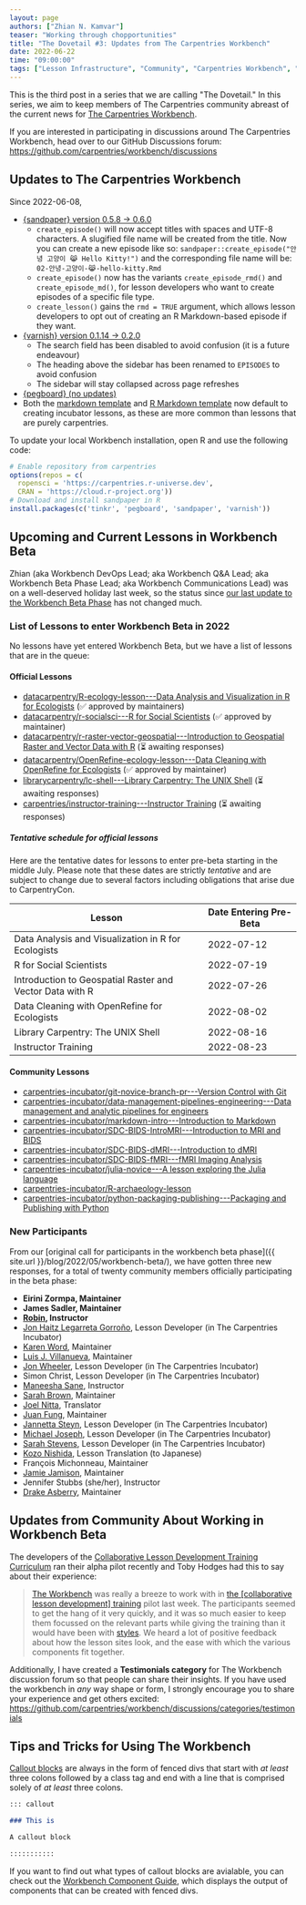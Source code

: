 ```yaml
---
layout: page
authors: ["Zhian N. Kamvar"]
teaser: "Working through chopportunities"
title: "The Dovetail #3: Updates from The Carpentries Workbench"
date: 2022-06-22
time: "09:00:00"
tags: ["Lesson Infrastructure", "Community", "Carpentries Workbench", "Beta", "Dovetail"]
---
```


This is the third post in a series that we are calling "The Dovetail."
In this series, we aim to keep members of The Carpentries community abreast of
the current news for [The Carpentries Workbench](https://carpentries.github.io/workbench). 

If you are interested in participating in discussions around The Carpentries
Workbench, head over to our GitHub Discussions forum: <https://github.com/carpentries/workbench/discussions>

## Updates to The Carpentries Workbench

Since 2022-06-08, 

 - [{sandpaper} version 0.5.8 -> 0.6.0](https://carpentries.github.io/sandpaper/news/index.html#sandpaper-060)
   - `create_episode()` will now accept titles with spaces and UTF-8 characters. 
      A slugified file name will be created from the title. 
      Now you can create a new episode like so:
      `sandpaper::create_episode("안녕 고양이 😹 Hello Kitty!")` and the 
      corresponding file name will be: `02-안녕-고양이-😹-hello-kitty.Rmd`
   - `create_episode()` now has the variants `create_episode_rmd()` and 
     `create_episode_md()`, for lesson developers who want to create episodes
     of a specific file type.
   - `create_lesson()` gains the `rmd = TRUE` argument, which allows lesson 
     developers to opt out of creating an R Markdown-based episode if they want. 
 - [{varnish} version 0.1.14 -> 0.2.0](https://carpentries.github.io/varnish/news/index.html#varnish-020)
   - The search field has been disabled to avoid confusion (it is a future endeavour)
   - The heading above the sidebar has been renamed to `EPISODES` to avoid confusion
   - The sidebar will stay collapsed across page refreshes
 - [{pegboard} (no updates)](https://carpentries.github.io/pegboard/news/index.html#pegboard-030)
 - Both the [markdown template](https://github.com/carpentries/workbench-template-md) and [R Markdown template](https://github.com/carpentries/workbench-template-rmd)
   now default to creating incubator lessons, as these are more common than lessons that are purely carpentries.

To update your local Workbench installation, open R and use the following code:

```r
# Enable repository from carpentries
options(repos = c(
  ropensci = 'https://carpentries.r-universe.dev',
  CRAN = 'https://cloud.r-project.org'))
# Download and install sandpaper in R
install.packages(c('tinkr', 'pegboard', 'sandpaper', 'varnish'))
```

## Upcoming and Current Lessons in Workbench Beta

Zhian (aka Workbench DevOps Lead; aka Workbench Q&A Lead; aka Workbench Beta
Phase Lead; aka Workbench Communications Lead) was on a well-deserved holiday
last week, so the status since [our last update to the Workbench Beta
Phase](https://carpentries.org/blog/2022/06/dovetail-002/#updates-to-the-carpentries-workbench)
has not changed much. 

### List of Lessons to enter Workbench Beta in 2022

No lessons have yet entered Workbench Beta, but we have a list of lessons that
are in the queue:

#### Official Lessons

 - [datacarpentry/R-ecology-lesson---Data Analysis and Visualization in R for Ecologists](https://github.com/datacarpentry/R-ecology-lesson/discussions/799) (✅ approved by maintainers)
 - [datacarpentry/r-socialsci---R for Social Scientists](https://github.com/datacarpentry/r-socialsci) (✅ approved by maintainer)
 - [datacarpentry/r-raster-vector-geospatial---Introduction to Geospatial Raster and Vector Data with R](https://github.com/datacarpentry/r-raster-vector-geospatial/issues/369) (⏳ awaiting responses)
 - [datacarpentry/OpenRefine-ecology-lesson---Data Cleaning with OpenRefine for Ecologists](https://github.com/datacarpentry/OpenRefine-ecology-lesson) (✅ approved by maintainer)
 - [librarycarpentry/lc-shell---Library Carpentry: The UNIX Shell](https://github.com/librarycarpentry/lc-shell) (⏳ awaiting responses)
 - [carpentries/instructor-training---Instructor Training](https://github.com/carpentries/instructor-training) (⏳ awaiting responses)

##### Tentative schedule for official lessons

Here are the tentative dates for lessons to enter pre-beta starting in the
middle July. Please note that these dates are strictly _tentative_ and are
subject to change due to several factors including obligations that arise due
to CarpentryCon.

| Lesson                                                   | Date Entering Pre-Beta |
|----------------------------------------------------------| ---------------------- |
| Data Analysis and Visualization in R for Ecologists      | 2022-07-12 |
| R for Social Scientists                                  | 2022-07-19 |
| Introduction to Geospatial Raster and Vector Data with R | 2022-07-26 |
| Data Cleaning with OpenRefine for Ecologists             | 2022-08-02 |
| Library Carpentry: The UNIX Shell                        | 2022-08-16 |
| Instructor Training                                      | 2022-08-23 |

#### Community Lessons

 - [carpentries-incubator/git-novice-branch-pr---Version Control with Git](https://github.com/carpentries-incubator/git-novice-branch-pr)
 - [carpentries-incubator/data-management-pipelines-engineering---Data management and analytic pipelines for engineers](https://github.com/carpentries-incubator/data-management-pipelines-engineering)
 - [carpentries-incubator/markdown-intro---Introduction to Markdown](https://github.com/carpentries-incubator/markdown-intro)
 - [carpentries-incubator/SDC-BIDS-IntroMRI---Introduction to MRI and BIDS](https://github.com/carpentries-incubator/SDC-BIDS-IntroMRI)
 - [carpentries-incubator/SDC-BIDS-dMRI---Introduction to dMRI](https://github.com/carpentries-incubator/SDC-BIDS-dMRI)
 - [carpentries-incubator/SDC-BIDS-fMRI---fMRI Imaging Analysis](https://github.com/carpentries-incubator/SDC-BIDS-fMRI)
 - [carpentries-incubator/julia-novice---A lesson exploring the Julia language](https://github.com/carpentries-incubator/julia-novice)
 - [carpentries-incubator/R-archaeology-lesson](https://github.com/carpentries-incubator/R-archaeology-lesson/issues/4#issuecomment-1138641684)
 - [carpentries-incubator/python-packaging-publishing---Packaging and Publishing with Python](https://github.com/carpentries-incubator/python-packaging-publishing)

### New Participants

From our [original call for participants in the workbench beta phase]({{
site.url }}/blog/2022/05/workbench-beta/), we have gotten three new responses,
for a total of twenty community members officially participating in the beta
phase:

 - **Eirini Zormpa, Maintainer**
 - **James Sadler, Maintainer**
 - **[Robin](https://github.com/longr/), Instructor**
 - [Jon Haitz Legarreta Gorroño](https://github.com/jhlegarreta/), Lesson Developer (in The Carpentries Incubator)
 - [Karen Word](https://github.com/karenword/), Maintainer
 - [Luis J. Villanueva](https://github.com/villanueval/), Maintainer
 - [Jon Wheeler](https://github.com/jonathanwheeler01/), Lesson Developer (in The Carpentries Incubator)
 - Simon Christ, Lesson Developer (in The Carpentries Incubator)
 - [Maneesha Sane](https://github.com/maneesha/), Instructor
 - [Sarah Brown](https://github.com/brownsarahm/), Maintainer
 - [Joel Nitta](https://github.com/joel.nitta/), Translator
 - [Juan Fung](https://github.com/juanfung/), Maintainer
 - [Jannetta Steyn](https://github.com/jsteyn/), Lesson Developer (in The Carpentries Incubator)
 - [Michael Joseph](https://github.com/josephmje/), Lesson Developer (in The Carpentries Incubator)
 - [Sarah Stevens](https://github.com/sstevens2/), Lesson Developer (in The Carpentries Incubator)
 - [Kozo Nishida](https://github.com/kozo2/), Lesson Translation (to Japanese)
 - François Michonneau, Maintainer
 - [Jamie Jamison](https://github.com/jmjamison/), Maintainer
 - Jennifer Stubbs (she/her), Instructor
 - [Drake Asberry](https://github.com/drakeasberry/), Maintainer

## Updates from Community About Working in Workbench Beta

The developers of the [Collaborative Lesson Development Training
Curriculum](https://carpentries.github.io/lesson-development-training/) ran
their alpha pilot recently and Toby Hodges had this to say about their experience:

> [The Workbench](https://carpentries.github.io/workbench) was really a breeze
> to work with in [the [collaborative lesson development]
> training](https://carpentries.github.io/lesson-development-training/) pilot
> last week. The participants seemed to get the hang of it very quickly, and it
> was so much easier to keep them focussed on the relevant parts while giving
> the training than it would have been with
> [styles](https://github.com/carpentries/styles). We heard a lot of positive
> feedback about how the lesson sites look, and the ease with which the various
> components fit together. 

Additionally, I have created a **Testimonials category** for The Workbench
discussion forum so that people can share their insights. If you have used the
workbench in _any_ way shape or form, I strongly encourage you to share your
experience and get others excited: <https://github.com/carpentries/workbench/discussions/categories/testimonials>

## Tips and Tricks for Using The Workbench

[Callout blocks](https://carpentries.github.io/sandpaper-docs/episodes.html#callout-blocks) 
are always in the form of fenced divs that start with _at least_ three
colons followed by a class tag and end with a line that is comprised solely of
_at least_ three colons.


```markdown
::: callout

### This is

A callout block

:::::::::::
```

If you want to find out what types of callout blocks are avialable, you can
check out the [Workbench Component Guide](https://carpentries.github.io/sandpaper-docs/component-guide.html),
which displays the output of components that can be created with fenced divs.

